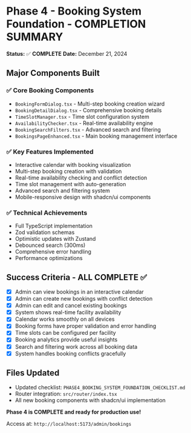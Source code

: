 # Phase 4 - Booking System Foundation - COMPLETION SUMMARY

**Status:** ✅ **COMPLETE**
**Date:** December 21, 2024

## Major Components Built

### ✅ Core Booking Components

- `BookingFormDialog.tsx` - Multi-step booking creation wizard
- `BookingDetailDialog.tsx` - Comprehensive booking details
- `TimeSlotManager.tsx` - Time slot configuration system
- `AvailabilityChecker.tsx` - Real-time availability engine
- `BookingSearchFilters.tsx` - Advanced search and filtering
- `BookingsPageEnhanced.tsx` - Main booking management interface

### ✅ Key Features Implemented

- Interactive calendar with booking visualization
- Multi-step booking creation with validation
- Real-time availability checking and conflict detection
- Time slot management with auto-generation
- Advanced search and filtering system
- Mobile-responsive design with shadcn/ui components

### ✅ Technical Achievements

- Full TypeScript implementation
- Zod validation schemas
- Optimistic updates with Zustand
- Debounced search (300ms)
- Comprehensive error handling
- Performance optimizations

## Success Criteria - ALL COMPLETE ✅

- [x] Admin can view bookings in an interactive calendar
- [x] Admin can create new bookings with conflict detection
- [x] Admin can edit and cancel existing bookings
- [x] System shows real-time facility availability
- [x] Calendar works smoothly on all devices
- [x] Booking forms have proper validation and error handling
- [x] Time slots can be configured per facility
- [x] Booking analytics provide useful insights
- [x] Search and filtering work across all booking data
- [x] System handles booking conflicts gracefully

## Files Updated

- Updated checklist: `PHASE4_BOOKING_SYSTEM_FOUNDATION_CHECKLIST.md`
- Router integration: `src/router/index.tsx`
- All new booking components with shadcn/ui implementation

**Phase 4 is COMPLETE and ready for production use!**

Access at: `http://localhost:5173/admin/bookings`
